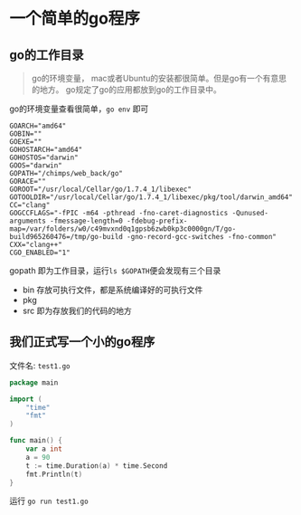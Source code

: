 # 一个简单的go程序

## go的工作目录
>go的环境变量， mac或者Ubuntu的安装都很简单。但是go有一个有意思的地方。
go规定了go的应用都放到go的工作目录中。

go的环境变量查看很简单，`go env` 即可
```
GOARCH="amd64"
GOBIN=""
GOEXE=""
GOHOSTARCH="amd64"
GOHOSTOS="darwin"
GOOS="darwin"
GOPATH="/chimps/web_back/go"
GORACE=""
GOROOT="/usr/local/Cellar/go/1.7.4_1/libexec"
GOTOOLDIR="/usr/local/Cellar/go/1.7.4_1/libexec/pkg/tool/darwin_amd64"
CC="clang"
GOGCCFLAGS="-fPIC -m64 -pthread -fno-caret-diagnostics -Qunused-arguments -fmessage-length=0 -fdebug-prefix-map=/var/folders/w0/c49mvxnd0q1gpsb6zwb0kp3c0000gn/T/go-build965260476=/tmp/go-build -gno-record-gcc-switches -fno-common"
CXX="clang++"
CGO_ENABLED="1"
```
gopath 即为工作目录，运行`ls $GOPATH`便会发现有三个目录
- bin 存放可执行文件，都是系统编译好的可执行文件
- pkg 
- src 即为存放我们的代码的地方

## 我们正式写一个小的go程序
文件名: `test1.go`
```go
package main

import (
	"time"
	"fmt"
)

func main() {
	var a int
	a = 90
	t := time.Duration(a) * time.Second
	fmt.Println(t)
}
```
运行 `go run test1.go`